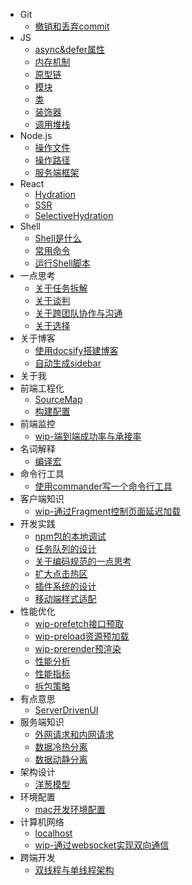 - Git
  - [撤销和丢弃commit](/docs/Git/撤销和丢弃commit.md)
- JS
  - [async&defer属性](/docs/JS/async&defer属性.md)
  - [内存机制](/docs/JS/内存机制.md)
  - [原型链](/docs/JS/原型链.md)
  - [模块](/docs/JS/模块.md)
  - [类](/docs/JS/类.md)
  - [装饰器](/docs/JS/装饰器.md)
  - [调用堆栈](/docs/JS/调用堆栈.md)
- Node.js
  - [操作文件](/docs/Node.js/操作文件.md)
  - [操作路径](/docs/Node.js/操作路径.md)
  - [服务端框架](/docs/Node.js/服务端框架.md)
- React
  - [Hydration](/docs/React/Hydration.md)
  - [SSR](/docs/React/SSR.md)
  - [SelectiveHydration](/docs/React/SelectiveHydration.md)
- Shell
  - [Shell是什么](/docs/Shell/Shell是什么.md)
  - [常用命令](/docs/Shell/常用命令.md)
  - [运行Shell脚本](/docs/Shell/运行Shell脚本.md)
- 一点思考
  - [关于任务拆解](/docs/一点思考/关于任务拆解.md)
  - [关于谈判](/docs/一点思考/关于谈判.md)
  - [关于跨团队协作与沟通](/docs/一点思考/关于跨团队协作与沟通.md)
  - [关于选择](/docs/一点思考/关于选择.md)
- 关于博客
  - [使用docsify搭建博客](/docs/关于博客/使用docsify搭建博客.md)
  - [自动生成sidebar](/docs/关于博客/自动生成sidebar.md)
- 关于我
- 前端工程化
  - [SourceMap](/docs/前端工程化/SourceMap.md)
  - [构建配置](/docs/前端工程化/构建配置.md)
- 前端监控
  - [wip-端到端成功率与承接率](/docs/前端监控/wip-端到端成功率与承接率.md)
- 名词解释
  - [编译宏](/docs/名词解释/编译宏.md)
- 命令行工具
  - [使用commander写一个命令行工具](/docs/命令行工具/使用commander写一个命令行工具.md)
- 客户端知识
  - [wip-通过Fragment控制页面延迟加载](/docs/客户端知识/wip-通过Fragment控制页面延迟加载.md)
- 开发实践
  - [npm包的本地调试](/docs/开发实践/npm包的本地调试.md)
  - [任务队列的设计](/docs/开发实践/任务队列的设计.md)
  - [关于编码规范的一点思考](/docs/开发实践/关于编码规范的一点思考.md)
  - [扩大点击热区](/docs/开发实践/扩大点击热区.md)
  - [插件系统的设计](/docs/开发实践/插件系统的设计.md)
  - [移动端样式适配](/docs/开发实践/移动端样式适配.md)
- 性能优化
  - [wip-prefetch接口预取](/docs/性能优化/wip-prefetch接口预取.md)
  - [wip-preload资源预加载](/docs/性能优化/wip-preload资源预加载.md)
  - [wip-prerender预渲染](/docs/性能优化/wip-prerender预渲染.md)
  - [性能分析](/docs/性能优化/性能分析.md)
  - [性能指标](/docs/性能优化/性能指标.md)
  - [拆包策略](/docs/性能优化/拆包策略.md)
- 有点意思
  - [ServerDrivenUI](/docs/有点意思/ServerDrivenUI.md)
- 服务端知识
  - [外网请求和内网请求](/docs/服务端知识/外网请求和内网请求.md)
  - [数据冷热分离](/docs/服务端知识/数据冷热分离.md)
  - [数据动静分离](/docs/服务端知识/数据动静分离.md)
- 架构设计
  - [洋葱模型](/docs/架构设计/洋葱模型.md)
- 环境配置
  - [mac开发环境配置](/docs/环境配置/mac开发环境配置.md)
- 计算机网络
  - [localhost](/docs/计算机网络/localhost.md)
  - [wip-通过websocket实现双向通信](/docs/计算机网络/wip-通过websocket实现双向通信.md)
- 跨端开发
  - [双线程与单线程架构](/docs/跨端开发/双线程与单线程架构.md)
